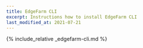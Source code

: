 ```yaml
---
title: EdgeFarm CLI
excerpt: Instructions how to install EdgeFarm CLI
last_modified_at: 2021-07-21
---
```

{% include_relative _edgefarm-cli.md %}
